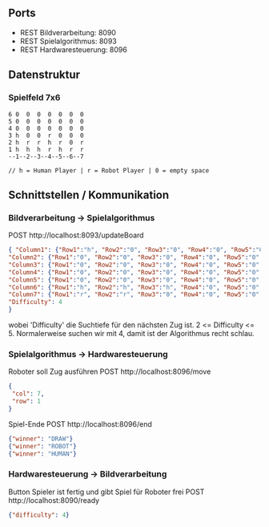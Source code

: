 ## Ports
- REST Bildverarbeitung: 8090
- REST Spielalgorithmus: 8093
- REST Hardwaresteuerung: 8096

## Datenstruktur
### Spielfeld 7x6
```
6 0  0  0  0  0  0  0
5 0  0  0  0  0  0  0
4 0  0  0  0  0  0  0
3 h  0  0  r  0  0  0
2 h  r  r  h  r  0  r
1 h  h  h  r  h  r  r
--1--2--3--4--5--6--7

// h = Human Player | r = Robot Player | 0 = empty space
```

## Schnittstellen / Kommunikation
###  Bildverarbeitung -> Spielalgorithmus
POST http://localhost:8093/updateBoard 
```json
{ "Column1": {"Row1":"h", "Row2":"0", "Row3":"0", "Row4":"0", "Row5":"0", "Row6":"0"},
"Column2": {"Row1":"0", "Row2":"0", "Row3":"0", "Row4":"0", "Row5":"0", "Row6":"0"},
"Column3": {"Row1":"0", "Row2":"0", "Row3":"0", "Row4":"0", "Row5":"0", "Row6":"0"},
"Column4": {"Row1":"0", "Row2":"0", "Row3":"0", "Row4":"0", "Row5":"0", "Row6":"0"},
"Column5": {"Row1":"0", "Row2":"0", "Row3":"0", "Row4":"0", "Row5":"0", "Row6":"0"},
"Column6": {"Row1":"h", "Row2":"h", "Row3":"h", "Row4":"0", "Row5":"0", "Row6":"0"},
"Column7": {"Row1":"r", "Row2":"r", "Row3":"0", "Row4":"0", "Row5":"0", "Row6":"0"},
"Difficulty": 4
}
```
wobei 'Difficulty' die Suchtiefe für den nächsten Zug ist. 2 <= Difficulty <= 5. Normalerweise suchen wir mit 4, damit ist der Algorithmus recht schlau.

### Spielalgorithmus -> Hardwaresteuerung
Roboter soll Zug ausführen
POST http://localhost:8096/move
```json
{
 "col": 7,
 "row": 1
}
```
Spiel-Ende
POST http://localhost:8096/end
```json
{"winner": "DRAW"}
{"winner": "ROBOT"}
{"winner": "HUMAN"}
```

### Hardwaresteuerung -> Bildverarbeitung
Button Spieler ist fertig und gibt Spiel für Roboter frei
POST http://localhost:8090/ready
```json
{"difficulty": 4}
```
